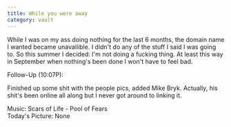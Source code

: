 ```yaml
---
title: While you were away
category: vault
---
```


While I was on my ass doing nothing for the last 6 months, the domain name I
wanted became unavailible. I didn't do any of the stuff I said I was going to.
So this summer I decided: I'm not doing a fucking thing. At least this way in
September when nothing's been done I won't have to feel bad.

Follow-Up (10:07P):

Finished up some shit with the people pics, added Mike Bryk. Actually, his
shit's been online all along but I never got around to linking it.

Music: Scars of Life - Pool of Fears  
Today's Picture: None
